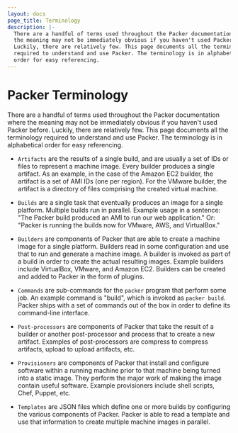 ```yaml
---
layout: docs
page_title: Terminology
description: |-
  There are a handful of terms used throughout the Packer documentation where
  the meaning may not be immediately obvious if you haven't used Packer before.
  Luckily, there are relatively few. This page documents all the terminology
  required to understand and use Packer. The terminology is in alphabetical
  order for easy referencing.
---
```


# Packer Terminology

There are a handful of terms used throughout the Packer documentation where the
meaning may not be immediately obvious if you haven't used Packer before.
Luckily, there are relatively few. This page documents all the terminology
required to understand and use Packer. The terminology is in alphabetical order
for easy referencing.

- `Artifacts` are the results of a single build, and are usually a set of IDs or
  files to represent a machine image. Every builder produces a single artifact.
  As an example, in the case of the Amazon EC2 builder, the artifact is a set of
  AMI IDs (one per region). For the VMware builder, the artifact is a directory
  of files comprising the created virtual machine.

- `Builds` are a single task that eventually produces an image for a single
  platform. Multiple builds run in parallel. Example usage in a sentence: "The
  Packer build produced an AMI to run our web application." Or: "Packer is
  running the builds now for VMware, AWS, and VirtualBox."

- `Builders` are components of Packer that are able to create a machine image
  for a single platform. Builders read in some configuration and use that to run
  and generate a machine image. A builder is invoked as part of a build in order
  to create the actual resulting images. Example builders include VirtualBox,
  VMware, and Amazon EC2. Builders can be created and added to Packer in the
  form of plugins.

- `Commands` are sub-commands for the `packer` program that perform some job. An
  example command is "build", which is invoked as `packer build`. Packer ships
  with a set of commands out of the box in order to define its command-line
  interface.

- `Post-processors` are components of Packer that take the result of a builder
  or another post-processor and process that to create a new artifact. Examples
  of post-processors are compress to compress artifacts, upload to upload
  artifacts, etc.

- `Provisioners` are components of Packer that install and configure software
  within a running machine prior to that machine being turned into a static
  image. They perform the major work of making the image contain useful
  software. Example provisioners include shell scripts, Chef, Puppet, etc.

- `Templates` are JSON files which define one or more builds by configuring the
  various components of Packer. Packer is able to read a template and use that
  information to create multiple machine images in parallel.
